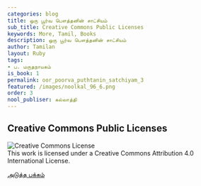 ```yaml
---
categories: blog
title: ஒரு பூர்வ பௌத்தனின் சாட்சியம்
sub_title: Creative Commons Public Licenses
keywords: More, Tamil, Books
description: ஒரு பூர்வ பௌத்தனின் சாட்சியம்
author: Tamilan
layout: Ruby
tags:
- ப. மருதநாயகம்
is_book: 1
permalink: oor_poorva_puthtanin_satchiyam_3
featured: /images/noolkal_96_6.png
order: 3
nool_publiser: கல்லாத்தி
---
```



## Creative Commons Public Licenses

![Creative Commons License](https://i.creativecommons.org/l/by/4.0/88x31.png)  
This work is licensed under a Creative Commons Attribution 4.0 International License.

[அடுத்த பக்கம்](oor_poorva_puthtanin_satchiyam_4)